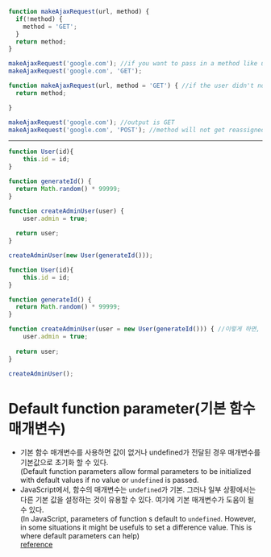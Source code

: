 ```javaScript
function makeAjaxRequest(url, method) {
  if(!method) {
    method = 'GET'; 
  }
  return method;
}

makeAjaxRequest('google.com'); //if you want to pass in a method like undefined or null type, then use null. Null will not try to reassign method to get. But if we passed in undefined then it does get reassigned to GET.
makeAjaxRequest('google.com', 'GET');
```
```javaScript
function makeAjaxRequest(url, method = 'GET') { //if the user didn't not pass in a method argument, then it will automatically reassign method to GET. It is only in the case that we do not provide method as an argument.     
  return method;

}

makeAjaxRequest('google.com'); //output is GET
makeAjaxRequest('google.com', 'POST'); //method will not get reassigned to get. output is POST
```
------------------------------------------------------------------------------------------------------------------------
```javaScript
function User(id){
	this.id = id; 
}

function generateId() {
  return Math.random() * 99999;
}

function createAdminUser(user) {
	user.admin = true;
  
  return user;
}

createAdminUser(new User(generateId()));
```
```javaScript
function User(id){
	this.id = id; 
}

function generateId() {
  return Math.random() * 99999;
}

function createAdminUser(user = new User(generateId())) { //이렇게 하면, whenever I call 'createAdminUser', I can call it just by itself and I get back a random
	user.admin = true;
  
  return user;
}

createAdminUser();
```
Default function parameter(기본 함수 매개변수)
==========================================
* 기본 함수 매개변수를 사용하면 값이 없거나 undefined가 전달된 경우 매개변수를 기본값으로 초기화 할 수 있다.     
  (Default function parameters allow formal parameters to be initialized with default values if no value or <code>undefined</code> is passed.
* JavaScript에서, 함수의 매개변수는 <code>undefined</code>가 기본. 그러나 일부 상황에서는 다른 기본 값을 설정하는 것이 유용할 수 있다. 여기에 기본 매개변수가 도움이 될 수 있다.      
 (In JavaScript, parameters of function s default to <code>undefined</code>. However, in some situations it might be usefuls to set a difference value. This is where default parameters can help)     
[reference](https://developer.mozilla.org/en-US/docs/Web/JavaScript/Reference/Functions/Default_parameters)

